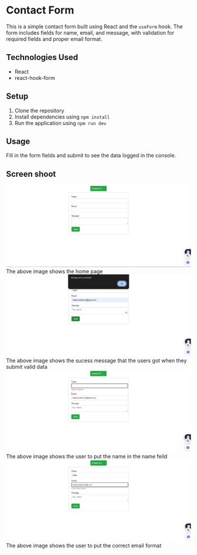 # Contact Form

This is a simple contact form built using React and the `useForm` hook. The form includes fields for name, email, and message, with validation for required fields and proper email format.

## Technologies Used

- React
- react-hook-form

## Setup

1. Clone the repository
2. Install dependencies using `npm install`
3. Run the application using `npm run dev`

## Usage

Fill in the form fields and submit to see the data logged in the console.

## Screen shoot

![home page](./public/image/home.png)
The above image shows the home page
![success message](./public/image/sentpng.png)
The above image shows the sucess message that the users got when they submit valid data
![name error](./public/image/name.png)
The above image shows the user to put the name in the name feild
![email error ](./public/image/emailvalidate.png)
The above image shows the user to put the correct email format
